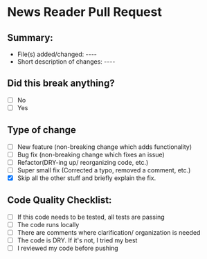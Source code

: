 # News Reader Pull Request
## Summary:
- File(s) added/changed: ----
- Short description of changes: ----
## Did this break anything?
- [ ] No
- [ ]  Yes
## Type of change
- [ ] New feature (non-breaking change which adds functionality)
- [ ]  Bug fix (non-breaking change which fixes an issue)
- [ ]  Refactor(DRY-ing up/ reorganizing code, etc.)
- [ ]  Super small fix (Corrected a typo, removed a comment, etc.)
- [x]  Skip all the other stuff and briefly explain the fix.
## Code Quality Checklist:
- [ ]  If this code needs to be tested, all tests are passing
- [ ]  The code runs locally
- [ ]  There are comments where clarification/ organization is needed
- [ ]  The code is DRY. If it's not, I tried my best
- [ ]  I reviewed my code before pushing
